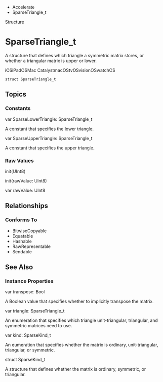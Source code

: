 

- Accelerate
-  SparseTriangle_t 

Structure

# SparseTriangle_t

A structure that defines which triangle a symmetric matrix stores, or whether a triangular matrix is upper or lower.

iOSiPadOSMac CatalystmacOStvOSvisionOSwatchOS

``` source
struct SparseTriangle_t
```

## Topics

### Constants

var SparseLowerTriangle: SparseTriangle_t

A constant that specifies the lower triangle.

var SparseUpperTriangle: SparseTriangle_t

A constant that specifies the upper triangle.

### Raw Values

init(UInt8)

init(rawValue: UInt8)

var rawValue: UInt8

## Relationships

### Conforms To

- BitwiseCopyable
- Equatable
- Hashable
- RawRepresentable
- Sendable

## See Also

### Instance Properties

var transpose: Bool

A Boolean value that specifies whether to implicitly transpose the matrix.

var triangle: SparseTriangle_t

An enumeration that specifies which triangle unit-triangular, triangular, and symmetric matrices need to use.

var kind: SparseKind_t

An eumeration that specifies whether the matrix is ordinary, unit-triangular, triangular, or symmetric.

struct SparseKind_t

A structure that defines whether the matrix is ordinary, symmetric, or triangular.

